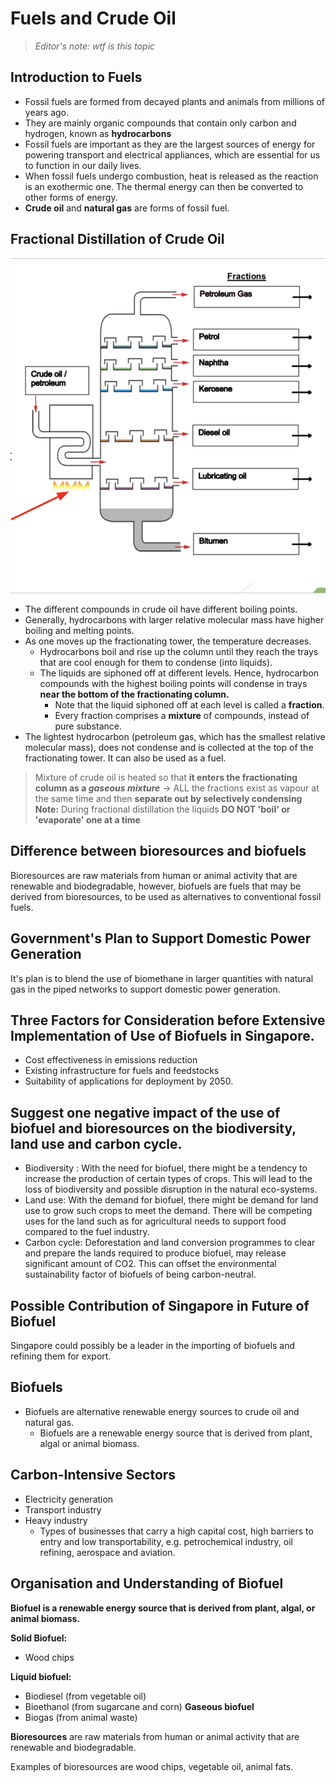 # Fuels and Crude Oil

> _Editor's note: wtf is this topic_

## Introduction to Fuels

- Fossil fuels are formed from decayed plants and animals from millions of years ago.
- They are mainly organic compounds that contain only carbon and hydrogen, known as __hydrocarbons__
- Fossil fuels are important as they are the largest sources of energy for powering transport and electrical appliances, which are essential for us to function in our daily lives.
- When fossil fuels undergo combustion, heat is released as the reaction is an exothermic one. The thermal energy can then be converted to other forms of energy.
- __Crude oil__ and __natural gas__ are forms of fossil fuel.

## Fractional Distillation of Crude Oil

![figure1](Fuels_Crude_Oil/figure1.png)

- The different compounds in crude oil have different boiling points.
- Generally, hydrocarbons with larger relative molecular mass have higher boiling and melting points.
- As one moves up the fractionating tower, the temperature decreases.
    * Hydrocarbons boil and rise up the column until they reach the trays that are cool enough for them to condense (into liquids).
    * The liquids are siphoned off at different levels. Hence, hydrocarbon compounds with the highest boiling points will condense in trays __near the bottom of the fractionating column.__
        + Note that the liquid siphoned off at each level is called a __fraction__.
        + Every fraction comprises a __mixture__ of compounds, instead of pure substance.
- The lightest hydrocarbon (petroleum gas, which has the smallest relative molecular mass), does not condense and is collected at the top of the fractionating tower. It can also be used as a fuel.

> Mixture of crude oil is heated so that __it enters the fractionating column as a *gaseous mixture*__ &rarr; ALL the fractions exist as vapour at the same time and then __separate out by selectively condensing__
> __Note:__ During fractional distillation the liquids __DO NOT 'boil' or 'evaporate' one at a time__

## Difference between bioresources and biofuels

Bioresources are raw materials from human or animal activity that are renewable and biodegradable, however, biofuels are fuels that may be derived from bioresources, to be used as alternatives to conventional fossil fuels.

## Government's Plan to Support Domestic Power Generation

It's plan is to blend the use of biomethane in larger quantities with natural gas in the piped networks to support domestic power generation.

## Three Factors for Consideration before Extensive Implementation of Use of Biofuels in Singapore.

- Cost effectiveness in emissions reduction
- Existing infrastructure for fuels and feedstocks
- Suitability of applications for deployment by 2050.

## Suggest one negative impact of the use of biofuel and bioresources on the biodiversity, land use and carbon cycle.

- Biodiversity : With the need for biofuel, there might be a tendency to increase the production of certain types of crops. This will lead to the loss of biodiversity and possible disruption in the natural eco-systems.
- Land use: With the demand for biofuel, there might be demand for land use to grow such crops to meet the demand. There will be competing uses for the land such as for agricultural needs to support food compared to the fuel industry.
- Carbon cycle: Deforestation and land conversion programmes to clear and prepare the lands required to produce biofuel, may release significant amount of CO2. This can offset the environmental sustainability factor of biofuels of being carbon-neutral.

## Possible Contribution of Singapore in Future of Biofuel

Singapore could possibly be a leader in the importing of biofuels and refining them for export.

## Biofuels

- Biofuels are alternative renewable energy sources to crude oil and natural gas.
    * Biofuels are a renewable energy source that is derived from plant, algal or animal biomass.

## Carbon-Intensive Sectors

- Electricity generation
- Transport industry
- Heavy industry
    * Types of businesses that carry a high capital cost, high barriers to entry and low transportability, e.g. petrochemical industry, oil refining, aerospace and aviation.

## Organisation and Understanding of Biofuel

__Biofuel is a renewable energy source that is derived from plant, algal, or animal biomass.__

__Solid Biofuel:__
- Wood chips

__Liquid biofuel:__
- Biodiesel (from vegetable oil)
- Bioethanol (from sugarcane and corn)
__Gaseous biofuel__
- Biogas (from animal waste)

__Bioresources__ are raw materials from human or animal activity that are renewable and biodegradable.

Examples of bioresources are wood chips, vegetable oil, animal fats.
